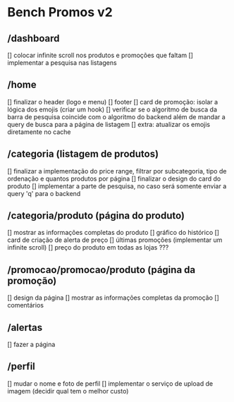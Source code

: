 # Bench Promos v2

## /dashboard
[] colocar infinite scroll nos produtos e promoções que faltam
[] implementar a pesquisa nas listagens

## /home
[] finalizar o header (logo e menu)
[] footer
[] card de promoção: isolar a lógica dos emojis (criar um hook)
[] verificar se o algoritmo de busca da barra de pesquisa coincide com o 
algoritmo do backend além de mandar a query de busca para a página de listagem
[] extra: atualizar os emojis diretamente no cache

## /categoria (listagem de produtos)
[] finalizar a implementação do price range, filtrar por subcategoria, tipo de 
ordenação e quantos produtos por página
[] finalizar o design do card do produto
[] implementar a parte de pesquisa, no caso será somente enviar a query 'q' para 
o backend

## /categoria/produto (página do produto)
[] mostrar as informações completas do produto
[] gráfico do histórico
[] card de criação de alerta de preço
[] últimas promoções (implementar um infinite scroll)
[] preço do produto em todas as lojas ???

## /promocao/promocao/produto (página da promoção)
[] design da página
[] mostrar as informações completas da promoção
[] comentários

## /alertas
[] fazer a página

## /perfil
[] mudar o nome e foto de perfil
[] implementar o serviço de upload de imagem (decidir qual tem o melhor custo)

